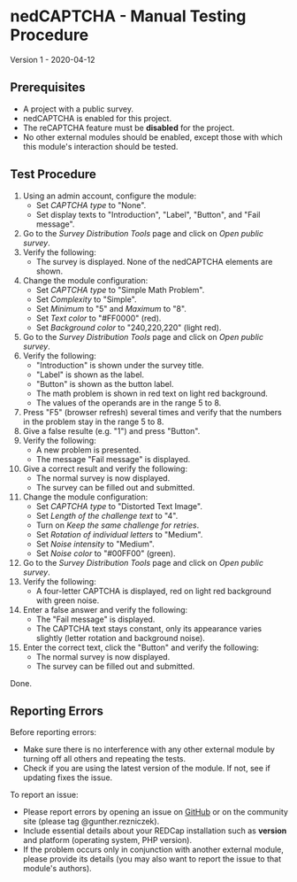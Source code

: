 # nedCAPTCHA - Manual Testing Procedure

Version 1 - 2020-04-12

## Prerequisites

- A project with a public survey.
- nedCAPTCHA is enabled for this project.
- The reCAPTCHA feature must be **disabled** for the project.
- No other external modules should be enabled, except those with which this module's interaction should be tested.

## Test Procedure

1. Using an admin account, configure the module: 
   - Set _CAPTCHA type_ to "None".
   - Set display texts to "Introduction", "Label", "Button", and "Fail message".
1. Go to the _Survey Distribution Tools_ page and click on _Open public survey_.
1. Verify the following:
   - The survey is displayed. None of the nedCAPTCHA elements are shown.
1. Change the module configuration:
   - Set _CAPTCHA type_ to "Simple Math Problem".
   - Set _Complexity_ to "Simple".
   - Set _Minimum_ to "5" and _Maximum_ to "8".
   - Set _Text color_ to "#FF0000" (red).
   - Set _Background color_ to "240,220,220" (light red).
1. Go to the _Survey Distribution Tools_ page and click on _Open public survey_.
1. Verify the following:
   - "Introduction" is shown under the survey title.
   - "Label" is shown as the label.
   - "Button" is shown as the button label.
   - The math problem is shown in red text on light red background.
   - The values of the operands are in the range 5 to 8.
1. Press "F5" (browser refresh) several times and verify that the numbers in the problem stay in the range 5 to 8.
1. Give a false resulte (e.g. "1") and press "Button".
1. Verify the following:
   - A new problem is presented.
   - The message "Fail message" is displayed.
1. Give a correct result and verify the following:
   - The normal survey is now displayed.
   - The survey can be filled out and submitted.
1. Change the module configuration:
   - Set _CAPTCHA type_ to "Distorted Text Image".
   - Set _Length of the challenge text_ to "4".
   - Turn on _Keep the same challenge for retries_.
   - Set _Rotation of individual letters_ to "Medium".
   - Set _Noise intensity_ to "Medium".
   - Set _Noise color_ to "#00FF00" (green).
1. Go to the _Survey Distribution Tools_ page and click on _Open public survey_.
1. Verify the following:
   - A four-letter CAPTCHA is displayed, red on light red background with green noise.
1. Enter a false answer and verify the following:
   - The "Fail message" is displayed.
   - The CAPTCHA text stays constant, only its appearance varies slightly (letter rotation and background noise).
1. Enter the correct text, click the "Button" and verify the following:
   - The normal survey is now displayed.
   - The survey can be filled out and submitted.

Done.

## Reporting Errors

Before reporting errors:
- Make sure there is no interference with any other external module by turning off all others and repeating the tests.
- Check if you are using the latest version of the module. If not, see if updating fixes the issue.

To report an issue:
- Please report errors by opening an issue on [GitHub](https://github.com/grezniczek/redcap_nedcaptcha/issues) or on the community site (please tag @gunther.rezniczek). 
- Include essential details about your REDCap installation such as **version** and platform (operating system, PHP version).
- If the problem occurs only in conjunction with another external module, please provide its details (you may also want to report the issue to that module's authors).
